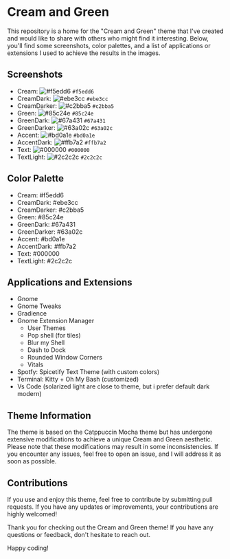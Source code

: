 # Cream and Green

This repository is a home for the "Cream and Green" theme that I've created and would like to share with others who might find it interesting. Below, you'll find some screenshots, color palettes, and a list of applications or extensions I used to achieve the results in the images.

## Screenshots

- Cream: ![#f5edd6](https://via.placeholder.com/15/f5edd6/000000?text=+) `#f5edd6`
- CreamDark: ![#ebe3cc](https://via.placeholder.com/15/ebe3cc/000000?text=+) `#ebe3cc`
- CreamDarker: ![#c2bba5](https://via.placeholder.com/15/c2bba5/000000?text=+) `#c2bba5`
- Green: ![#85c24e](https://via.placeholder.com/15/85c24e/000000?text=+) `#85c24e`
- GreenDark: ![#67a431](https://via.placeholder.com/15/67a431/000000?text=+) `#67a431`
- GreenDarker: ![#63a02c](https://via.placeholder.com/15/63a02c/000000?text=+) `#63a02c`
- Accent: ![#bd0a1e](https://via.placeholder.com/15/bd0a1e/000000?text=+) `#bd0a1e`
- AccentDark: ![#ffb7a2](https://via.placeholder.com/15/ffb7a2/000000?text=+) `#ffb7a2`
- Text: ![#000000](https://via.placeholder.com/15/000000/000000?text=+) `#000000`
- TextLight: ![#2c2c2c](https://via.placeholder.com/15/2c2c2c/000000?text=+) `#2c2c2c`

## Color Palette

- Cream: #f5edd6
- CreamDark: #ebe3cc
- CreamDarker: #c2bba5
- Green: #85c24e
- GreenDark: #67a431
- GreenDarker: #63a02c
- Accent: #bd0a1e
- AccentDark: #ffb7a2
- Text: #000000
- TextLight: #2c2c2c

## Applications and Extensions

- Gnome
- Gnome Tweaks
- Gradience
- Gnome Extension Manager
  - User Themes
  - Pop shell (for tiles)
  - Blur my Shell
  - Dash to Dock
  - Rounded Window Corners
  - Vitals
- Spotfy: Spicetify Text Theme (with custom colors)
- Terminal: Kitty + Oh My Bash (customized)
- Vs Code (solarized light are close to theme, but i prefer default dark modern)

## Theme Information

The theme is based on the Catppuccin Mocha theme but has undergone extensive modifications to achieve a unique Cream and Green aesthetic. Please note that these modifications may result in some inconsistencies. If you encounter any issues, feel free to open an issue, and I will address it as soon as possible.

## Contributions

If you use and enjoy this theme, feel free to contribute by submitting pull requests. If you have any updates or improvements, your contributions are highly welcomed!

Thank you for checking out the Cream and Green theme! If you have any questions or feedback, don't hesitate to reach out.

Happy coding!
